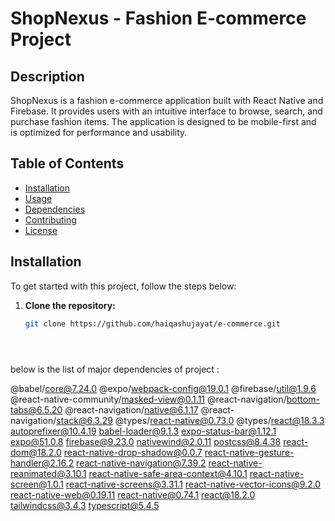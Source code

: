 # ShopNexus - Fashion E-commerce Project

## Description

ShopNexus is a fashion e-commerce application built with React Native and Firebase. It provides users with an intuitive interface to browse, search, and purchase fashion items. The application is designed to be mobile-first and is optimized for performance and usability.

## Table of Contents

- [Installation](#installation)
- [Usage](#usage)
- [Dependencies](#dependencies)
- [Contributing](#contributing)
- [License](#license)

## Installation

To get started with this project, follow the steps below:

1. **Clone the repository:**

   ```sh
   git clone https://github.com/haiqashujayat/e-commerce.git


 
   
below is the list  of major dependencies of project :

@babel/core@7.24.0
@expo/webpack-config@19.0.1
@firebase/util@1.9.6
@react-native-community/masked-view@0.1.11
@react-navigation/bottom-tabs@6.5.20
@react-navigation/native@6.1.17
@react-navigation/stack@6.3.29
@types/react-native@0.73.0
@types/react@18.3.3
autoprefixer@10.4.19
babel-loader@9.1.3
expo-status-bar@1.12.1
expo@51.0.8
firebase@9.23.0
nativewind@2.0.11
postcss@8.4.38
react-dom@18.2.0
react-native-drop-shadow@0.0.7
react-native-gesture-handler@2.16.2
react-native-navigation@7.39.2
react-native-reanimated@3.10.1
react-native-safe-area-context@4.10.1
react-native-screen@1.0.1
react-native-screens@3.31.1
react-native-vector-icons@9.2.0
react-native-web@0.19.11
react-native@0.74.1
react@18.2.0
tailwindcss@3.4.3
typescript@5.4.5
